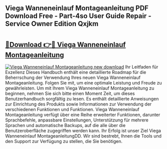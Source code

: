 ## Viega Wanneneinlauf Montageanleitung PDF Download Free - Part-4so User Guide Repair - Service Owner Edition Qxjkm

# <h2><a href="http://df7w86r.blite.top/?on=Viega+Wanneneinlauf+Montageanleitung">🔗Download 👉🔴 Viega Wanneneinlauf Montageanleitung</a></h2>

[![Viega Wanneneinlauf Montageanleitung new download](https://i.imgur.com/lujVjoI.png)](http://df7w86r.blite.top/?on=Viega+Wanneneinlauf+Montageanleitung)
Ihr Leitfaden für Exzellenz Dieses Handbuch enthält eine detaillierte Roadmap für die Beherrschung der Verwendung Ihres neuen Viega Wanneneinlauf Montageanleitung. Folgen Sie mit, um eine optimale Leistung und Freude zu gewährleisten. Um mit Ihrem Viega Wanneneinlauf Montageanleitung zu beginnen, nehmen Sie sich bitte einen Moment Zeit, um dieses Benutzerhandbuch sorgfältig zu lesen. Es enthält detaillierte Anweisungen zur Einrichtung des Produkts sowie Informationen zur Verwendung der verschiedenen Funktionen und Funktionen. Viega Wanneneinlauf Montageanleitung verfügt über eine Reihe erweiterter Funktionen, darunter Sprachbefehle, anpassbare Einstellungen, Unterstützung für mehrere Sprachen und automatische Backups, auf die alle über die Benutzeroberfläche zugegriffen werden kann. Ihr Erfolg ist unser Ziel Viega Wanneneinlauf MontageanleitungDD. Wir sind bestrebt, Ihnen die Tools und den Support zur Verfügung zu stellen, die Sie benötigen.
